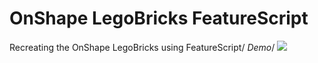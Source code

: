 # OnShape LegoBricks FeatureScript
Recreating the OnShape LegoBricks using FeatureScript/
*Demo*/
![](images/Lego.gif)
